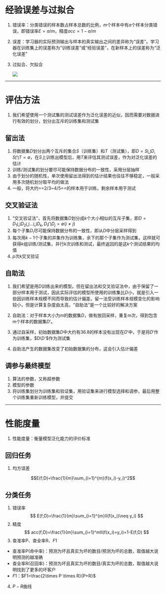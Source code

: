 # 经验误差与过拟合

1.  错误率：分类错误的样本数占样本总数的比例，$m$个样本中有$a$个样本分类错误，即错误率$E=a/m$，精度$acc=1-a/m$

2.  误差：学习器的实际预测输出与样本的真实输出之间的差异称为“误差”。学习器在训练集上的误差称为“训练误差”或“经验误差”，在新样本上的误差称为“泛化误差”

3.  过拟合、欠拟合

    ![](https://i.loli.net/2018/10/17/5bc7181172996.png)

---
# 评估方法

1.  我们希望使用一个测试集的测试误差作为泛化误差的近似，因而需要对数据进行有效的划分，划分出互斥的训练集和测试集

## 留出法

1.  将数据集$D$划分出两个互斥的集合$S$（训练集）和$T$（测试集），即$D=S\bigcup D, S\bigcap T=\emptyset$，在$S$上训练出模型后，用$T$来评估其测试误差，作为对泛化误差的估计
2.  训练/测试集的划分要尽可能保持数据分布的一致性，采用分层抽样
3.  由于划分的随机性，单次使用留出法得到的估计结果也往往不够稳定，一般采用多次随机划分取平均的做法
4.  一般，将大约==2/3~4/5==的样本用于训练，剩余样本用于测试

## 交叉验证法

1.  “交叉验证法”，首先将数据集$D$划分成$k$个大小相似的互斥子集，即$D=D_1\bigcup D_2\bigcup ...\bigcup D_k, D_i\bigcap D_j=\emptyset(i\neq j)$
2.  每个子集$D_i$尽可能保持数据分布的一致性，即从$D$中分层采样得到
3.  每次用$k-1$个子集的并集作为训练集，余下的那个子集作为测试集，这样就可获得$k$组训练/测试集，并行$k$次训练和测试，最终返回的是这$k$个测试结果的均值
4.  $p$次$k$交叉验证

## 自助法

1.  我们希望是用$D$训练出来的模型。但在留出法和交叉验证法中，由于保留了一部分样本用于测试，因此实际评估的模型所使用的训练集比$D$小，就是引入一些因训练样本规模不同而导致的估计偏差。留一法受训练样本规模变化的影响较小，但是计算复杂度由太高，“自助法”是一个比较好的解决方案

2.  自助法：对于样本大小为$m$的数据集$D$，做有放回采样，重复m次，得到包含m个样本的数据集$D'$。

3.  通过自采样，初始数据集$D$中大约有$36.8%$的样本没有出现在$D'$中，于是将$D'$作为训练集，$D\D'$作为测试集

4.  自助法产生的数据集改变了初始数据集的分布，这会引入估计偏差

## 调参与最终模型
1. 算法的参数，又称超参数
2. 模型的参数
3. 将训练集划分为训练集和验证集，用验证集来进行模型选择和调参，最后用整个训练集重新训练模型，并提交

---

# 性能度量

1.  性能度量：衡量模型泛化能力的评价标准

## 回归任务

1.  均方误差

$$E(f;D)=\frac{1}{m}\sum_{i=1}^{m}(f(x_i)-y_i)^2$$

## 分类任务

1.  错误率
$$
E(f;D)=\frac{1}{m}\sum_{i=1}^{m}Ⅱ(f(x_i)\neq y_i)
$$
2.  精度
$$
acc(f;D)=\frac{1}{m}\sum_{i=1}^mⅡ(f(x_i)=y_i)=1-E(f;D)
$$
3. 查准率P、查全率R、$F1$

-   查准率P(命中率)：预测为坏且真实为坏的数目/预测为坏的总数，取值越大说明预测的越准确
-   查全率R(召回率)：预测为坏且真实为坏的数目/真实为坏的总数，取值越大说明找到了更多的坏客户
-   $F1$：$F1=\frac{2\times P \times R}{P+R}$

4.  $P-R$曲线

